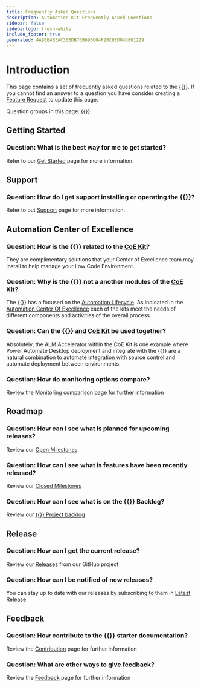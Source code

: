 ```yaml
---
title: Frequently Asked Questions
description: Automation Kit Frequently Asked Questions
sidebar: false
sidebarlogo: fresh-white
include_footer: true
generated: 4A9EE4B3AC308DB76B690C04F20C9ED04D001229
---
```


# Introduction

This page contains a set of frequently asked questions related to the {{<product-name>}}. If you cannot find an answer to a question you have consider creating a [Feature Request](https://github.com/microsoft/powercat-automation-kit/issues/new/choose) to update this page.

Question groups in this page:
{{<toc>}}

## Getting Started

### **Question:** What is the best way for me to get started?

Refer to our [Get Started](/en-gb/get-started) page for more information.

## Support

### **Question:** How do I get support installing or operating the {{<product-name>}}?

Refer to out [Support](/en-gb/support) page for more information.

## Automation Center of Excellence

### **Question:** How is the {{<product-name>}} related to the [CoE Kit](https://learn.microsoft.com/power-platform/guidance/coe/starter-kit)?

They are complimentary solutions that your Center of Excellence team may install to help manage your Low Code Environment.

### **Question:** Why is the {{<product-name>}} not a another modules of the [CoE Kit](https://learn.microsoft.com/power-platform/guidance/coe/starter-kit)?

The {{<product-name>}} has a focused on the [Automation Lifecycle](https://learn.microsoft.com/power-automate/guidance/automation-kit/overview/automation-coe-strategy#automation-lifecycle). As indicated in the [Automation Center Of Excellence](https://learn.microsoft.com/power-automate/guidance/automation-kit/overview/automation-coe-strategy#automation-center-of-excellence) each of the kits meet the needs of different components and activities of the overall process.

### **Question:** Can the {{<product-name>}} and [CoE Kit](https://learn.microsoft.com/power-platform/guidance/coe/starter-kit) be used together?

Absolutely, the ALM Accelerator within the CoE Kit is one example where Power Automate Desktop deployment and integrate with the {{<product-name>}} are a natural combination to automate integration with source control and automate deployment between environments.

### **Question:** How do monitoring options compare?

Review the [Monitoring comparison](/en-gb/monitoring-compare) page for further information

## Roadmap

### **Question:** How can I see what is planned for upcoming releases?

Review our [Open Milestones](https://github.com/microsoft/powercat-automation-kit/milestones?state=open)

### **Question:** How can I see what is features have been recently released?

Review our [Closed Milestones](https://github.com/microsoft/powercat-automation-kit/milestones?state=closed)

### **Question:** How can I see what is on the {{<product-name>}} Backlog?

Review our [{{<product-name>}} Project backlog](https://aka.ms/ak4pp/backlog)

## Release

### **Question:** How can I get the current release?

Review our [Releases](https://github.com/microsoft/powercat-automation-kit/releases) from our GitHub project

### **Question:** How can I be notified of new releases?

You can stay up to date with our releases by subscribing to them in [Latest Release](https://github.com/microsoft/powercat-automation-kit#latest-release)

## Feedback

### **Question:** How contribute to the {{<product-name>}} starter documentation?

Review the [Contribution](/en-gb/contribution) page for further information

### **Question:** What are other ways to give feedback?

Review the [Feedback](/en-gb/contribution/feedback) page for further information
